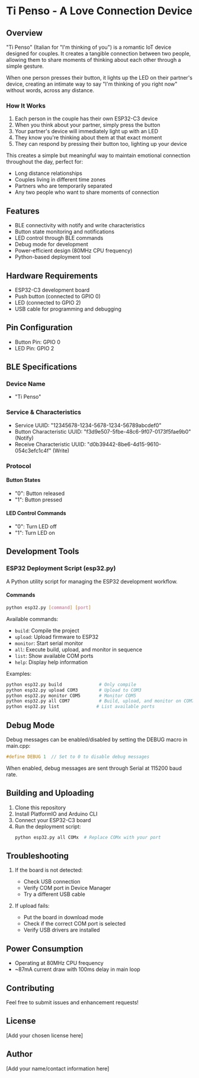 # Ti Penso - A Love Connection Device

## Overview
"Ti Penso" (Italian for "I'm thinking of you") is a romantic IoT device designed for couples. It creates a tangible connection between two people, allowing them to share moments of thinking about each other through a simple gesture.

When one person presses their button, it lights up the LED on their partner's device, creating an intimate way to say "I'm thinking of you right now" without words, across any distance.

### How It Works
1. Each person in the couple has their own ESP32-C3 device
2. When you think about your partner, simply press the button
3. Your partner's device will immediately light up with an LED
4. They know you're thinking about them at that exact moment
5. They can respond by pressing their button too, lighting up your device

This creates a simple but meaningful way to maintain emotional connection throughout the day, perfect for:
- Long distance relationships
- Couples living in different time zones
- Partners who are temporarily separated
- Any two people who want to share moments of connection

## Features

- BLE connectivity with notify and write characteristics
- Button state monitoring and notifications
- LED control through BLE commands
- Debug mode for development
- Power-efficient design (80MHz CPU frequency)
- Python-based deployment tool

## Hardware Requirements

- ESP32-C3 development board
- Push button (connected to GPIO 0)
- LED (connected to GPIO 2)
- USB cable for programming and debugging

## Pin Configuration

- Button Pin: GPIO 0
- LED Pin: GPIO 2

## BLE Specifications

### Device Name
- "Ti Penso"

### Service & Characteristics
- Service UUID: "12345678-1234-5678-1234-56789abcdef0"
- Button Characteristic UUID: "f3d9e507-5fbe-48c6-9f07-0173f5fae9b0" (Notify)
- Receive Characteristic UUID: "d0b39442-8be6-4d15-9610-054c3efc1c4f" (Write)

### Protocol

#### Button States
- "0": Button released
- "1": Button pressed

#### LED Control Commands
- "0": Turn LED off
- "1": Turn LED on

## Development Tools

### ESP32 Deployment Script (esp32.py)

A Python utility script for managing the ESP32 development workflow.

#### Commands
```bash
python esp32.py [command] [port]
```

Available commands:
- `build`: Compile the project
- `upload`: Upload firmware to ESP32
- `monitor`: Start serial monitor
- `all`: Execute build, upload, and monitor in sequence
- `list`: Show available COM ports
- `help`: Display help information

Examples:
```bash
python esp32.py build              # Only compile
python esp32.py upload COM3        # Upload to COM3
python esp32.py monitor COM5       # Monitor COM5
python esp32.py all COM7           # Build, upload, and monitor on COM7
python esp32.py list              # List available ports
```

## Debug Mode

Debug messages can be enabled/disabled by setting the DEBUG macro in main.cpp:
```cpp
#define DEBUG 1  // Set to 0 to disable debug messages
```

When enabled, debug messages are sent through Serial at 115200 baud rate.

## Building and Uploading

1. Clone this repository
2. Install PlatformIO and Arduino CLI
3. Connect your ESP32-C3 board
4. Run the deployment script:
   ```bash
   python esp32.py all COMx  # Replace COMx with your port
   ```

## Troubleshooting

1. If the board is not detected:
   - Check USB connection
   - Verify COM port in Device Manager
   - Try a different USB cable

2. If upload fails:
   - Put the board in download mode
   - Check if the correct COM port is selected
   - Verify USB drivers are installed

## Power Consumption

- Operating at 80MHz CPU frequency
- ~87mA current draw with 100ms delay in main loop

## Contributing

Feel free to submit issues and enhancement requests!

## License

[Add your chosen license here]

## Author

[Add your name/contact information here] 